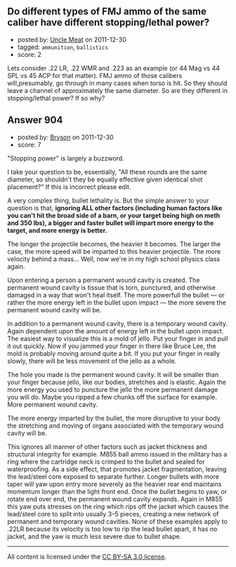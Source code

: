 ## Do different types of FMJ ammo of the same caliber have different stopping/lethal power?

- posted by: [Uncle Meat](https://stackexchange.com/users/-1/49-uncle-meat) on 2011-12-30
- tagged: `ammunition`, `ballistics`
- score: 2

Lets consider .22 LR, .22 WMR and .223 as an example (or 44 Mag vs 44 SPL vs 45 ACP for that matter). FMJ ammo of those calibers will,presumably, go through in many cases when torso is hit. So they should leave a channel of approximately the same diameter. So are they different in stopping/lethal power? If so why?




## Answer 904

- posted by: [Bryson](https://stackexchange.com/users/-1/32-bryson) on 2011-12-30
- score: 7

"Stopping power" is largely a buzzword. 

I take your question to be, essentially, "All these rounds are the same diameter, so shouldn't they be equally effective given identical shot placement?" If this is incorrect please edit. 

A very complex thing, bullet lethality is. But the simple answer to your question is that, <strong>ignoring ALL other factors (including human factors like you can't hit the broad side of a barn, or your target being high on meth and 350 lbs), a bigger and faster bullet will impart more energy to the target, and more energy is better.</strong>

The longer the projectile becomes, the heavier it becomes. The larger the case, the more speed will be imparted to this heavier projectile. The more velocity behind a mass... Well, now we're in my high school physics class again.

Upon entering a person a permanent wound cavity is created. The permanent wound cavity is tissue that is torn, punctured, and otherwise damaged in a way that won't heal itself. The more powerfull the bullet — or rather the more energy left in the bullet upon impact — the more severe the permanent wound cavity will be.

In addition to a permanent wound cavity, there is a temporary wound cavity. Again dependent upon the amount of energy left in the bullet upon impact. The easiest way to visualize this is a mold of jello. Put your finger in and pull it out quickly. Now if you jammed your finger in there like Bruce Lee, the mold is probably moving around quite a bit. If you put your finger in really slowly, there will be less movement of the jello as a whole.

The hole you made is the permanent wound cavity. It will be smaller than your finger because jello, like our bodies, stretches and is elastic. Again the more energy you used to puncture the jello the more permanent damage you will do. Maybe you ripped a few chunks off the surface for example. More permanent wound cavity. 

The more energy imparted by the bullet, the more disruptive to your body the stretching and moving of organs associated with the temporary wound cavity will be.

This ignores all manner of other factors such as jacket thickness and structural integrity for example. M855 ball ammo issued in the military has a ring where the cartridge neck is crimped to the bullet and sealed for waterproofing. As a side effect, that promotes jacket fragmentation, leaving the lead/steel core exposed to separate further. Longer bullets with more taper will yaw upon entry more severely as the heavier rear end maintains momentum longer than the light front end. Once the bullet begins to yaw, or rotate end over end, the permanent wound cavity expands. Again in M855 this yaw puts stresses on the ring which rips off the jacket which causes the lead/steel core to split into usually 3–5 pieces, creating a new network of permanent and temporary wound cavities. None of these examples apply to .22LR because its velocity is too low to rip the lead bullet apart, it has no jacket, and the yaw is much less severe due to bullet shape. 



---

All content is licensed under the [CC BY-SA 3.0 license](https://creativecommons.org/licenses/by-sa/3.0/).
